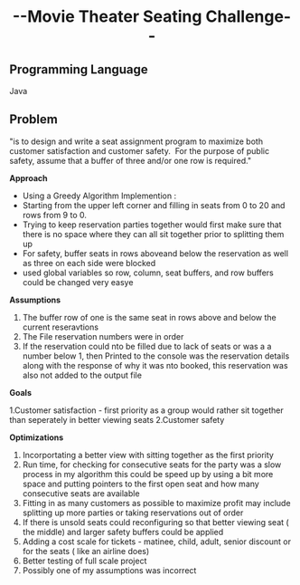 
**<h1 align="center"> --Movie Theater Seating Challenge--</h1>**


## Programming Language
Java

## Problem
"is to design and write a seat assignment program to maximize both customer satisfaction and customer safety. 
For the purpose of public safety, assume that a buffer of three and/or one row is required."


**Approach**

* Using a Greedy Algorithm Implemention :
* Starting from the upper left corner and filling in seats from 0 to 20 and rows from 9 to 0.
* Trying to keep reservation parties together would first make sure that there is no space where they can all sit together prior to splitting them up
* For safety, buffer seats in rows aboveand below the reservation as well as three on each side were blocked 
* used global variables so row, column, seat buffers, and row buffers could be changed very easye


**Assumptions**

1. The buffer row of one is the same seat in rows above and below the current reseravtions
2. The File reservation numbers were in order
3. If the reservation could nto be filled due to lack of seats or was a a number below 1, then Printed to the console was the reservation details along with the response of why it was nto booked, this reservation was also not added to the output file


**Goals**

1.Customer satisfaction - first priority as a group would rather sit together than seperately in better viewing seats
2.Customer safety 


**Optimizations**
1. Incorportating a better view with sitting together as the first priority
2. Run time, for checking for consecutive seats for the party was a slow process in my algorithm this could be speed up by using a bit more space and putting pointers to the first open seat and how many consecutive seats are available
3. Fitting in as many customers as possible to maximize profit may include splitting up more parties or taking reservations out of order
4. If there is unsold seats could reconfiguring so that better viewing seat ( the middle) and larger safety buffers could be applied
5. Adding a cost scale for tickets - matinee, child, adult, senior discount or for the seats ( like an airline does) 
6. Better testing of full scale project
7. Possibly one of my assumptions was incorrect





